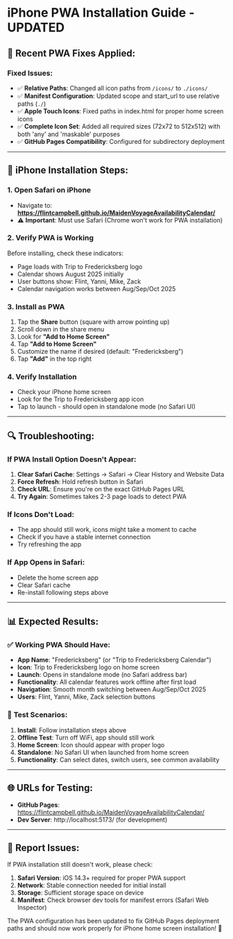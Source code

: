 # iPhone PWA Installation Guide - UPDATED

## 🔧 **Recent PWA Fixes Applied:**

### Fixed Issues:

- ✅ **Relative Paths**: Changed all icon paths from `/icons/` to `./icons/`
- ✅ **Manifest Configuration**: Updated scope and start_url to use relative paths (`./`)
- ✅ **Apple Touch Icons**: Fixed paths in index.html for proper home screen icons
- ✅ **Complete Icon Set**: Added all required sizes (72x72 to 512x512) with both 'any' and 'maskable' purposes
- ✅ **GitHub Pages Compatibility**: Configured for subdirectory deployment

---

## 📱 **iPhone Installation Steps:**

### 1. **Open Safari on iPhone**

- Navigate to: **https://flintcampbell.github.io/MaidenVoyageAvailabilityCalendar/**
- ⚠️ **Important**: Must use Safari (Chrome won't work for PWA installation)

### 2. **Verify PWA is Working**

Before installing, check these indicators:

- Page loads with Trip to Fredericksberg logo
- Calendar shows August 2025 initially
- User buttons show: Flint, Yanni, Mike, Zack
- Calendar navigation works between Aug/Sep/Oct 2025

### 3. **Install as PWA**

1. Tap the **Share** button (square with arrow pointing up)
2. Scroll down in the share menu
3. Look for **"Add to Home Screen"**
4. Tap **"Add to Home Screen"**
5. Customize the name if desired (default: "Fredericksberg")
6. Tap **"Add"** in the top right

### 4. **Verify Installation**

- Check your iPhone home screen
- Look for the Trip to Fredericksberg app icon
- Tap to launch - should open in standalone mode (no Safari UI)

---

## 🔍 **Troubleshooting:**

### If PWA Install Option Doesn't Appear:

1. **Clear Safari Cache**: Settings → Safari → Clear History and Website Data
2. **Force Refresh**: Hold refresh button in Safari
3. **Check URL**: Ensure you're on the exact GitHub Pages URL
4. **Try Again**: Sometimes takes 2-3 page loads to detect PWA

### If Icons Don't Load:

- The app should still work, icons might take a moment to cache
- Check if you have a stable internet connection
- Try refreshing the app

### If App Opens in Safari:

- Delete the home screen app
- Clear Safari cache
- Re-install following steps above

---

## 📊 **Expected Results:**

### ✅ **Working PWA Should Have:**

- **App Name**: "Fredericksberg" (or "Trip to Fredericksberg Calendar")
- **Icon**: Trip to Fredericksberg logo on home screen
- **Launch**: Opens in standalone mode (no Safari address bar)
- **Functionality**: All calendar features work offline after first load
- **Navigation**: Smooth month switching between Aug/Sep/Oct 2025
- **Users**: Flint, Yanni, Mike, Zack selection buttons

### 🎯 **Test Scenarios:**

1. **Install**: Follow installation steps above
2. **Offline Test**: Turn off WiFi, app should still work
3. **Home Screen**: Icon should appear with proper logo
4. **Standalone**: No Safari UI when launched from home screen
5. **Functionality**: Can select dates, switch users, see common availability

---

## 🌐 **URLs for Testing:**

- **GitHub Pages**: https://flintcampbell.github.io/MaidenVoyageAvailabilityCalendar/
- **Dev Server**: http://localhost:5173/ (for development)

---

## 📝 **Report Issues:**

If PWA installation still doesn't work, please check:

1. **Safari Version**: iOS 14.3+ required for proper PWA support
2. **Network**: Stable connection needed for initial install
3. **Storage**: Sufficient storage space on device
4. **Manifest**: Check browser dev tools for manifest errors (Safari Web Inspector)

The PWA configuration has been updated to fix GitHub Pages deployment paths and should now work properly for iPhone home screen installation! 🎉
